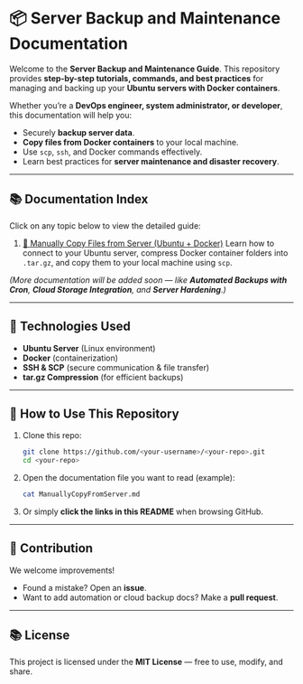# 📦 Server Backup and Maintenance Documentation

Welcome to the **Server Backup and Maintenance Guide**.
This repository provides **step-by-step tutorials, commands, and best practices** for managing and backing up your **Ubuntu servers with Docker containers**.

Whether you’re a **DevOps engineer, system administrator, or developer**, this documentation will help you:

* Securely **backup server data**.
* **Copy files from Docker containers** to your local machine.
* Use `scp`, `ssh`, and Docker commands effectively.
* Learn best practices for **server maintenance and disaster recovery**.

---

## 📚 Documentation Index

Click on any topic below to view the detailed guide:

1. [🔗 Manually Copy Files from Server (Ubuntu + Docker)](./ManuallyCopyFromServer.md)
   Learn how to connect to your Ubuntu server, compress Docker container folders into `.tar.gz`, and copy them to your local machine using `scp`.

*(More documentation will be added soon — like **Automated Backups with Cron**, **Cloud Storage Integration**, and **Server Hardening**.)*

---

## 🔧 Technologies Used

* **Ubuntu Server** (Linux environment)
* **Docker** (containerization)
* **SSH & SCP** (secure communication & file transfer)
* **tar.gz Compression** (for efficient backups)

---

## 🚀 How to Use This Repository

1. Clone this repo:

   ```bash
   git clone https://github.com/<your-username>/<your-repo>.git
   cd <your-repo>
   ```
2. Open the documentation file you want to read (example):

   ```bash
   cat ManuallyCopyFromServer.md
   ```
3. Or simply **click the links in this README** when browsing GitHub.

---

## 📝 Contribution

We welcome improvements!

* Found a mistake? Open an **issue**.
* Want to add automation or cloud backup docs? Make a **pull request**.

---

## 📚 License

This project is licensed under the **MIT License** — free to use, modify, and share.
